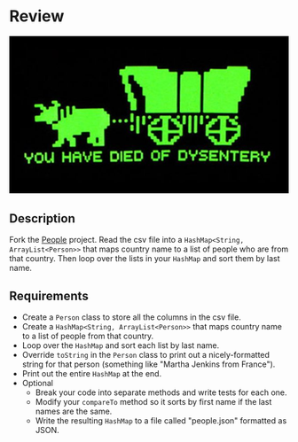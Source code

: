 # Review

![screenshot](screenshot.jpg)

## Description

Fork the [People](../projects/People) project. Read the csv file into a `HashMap<String, ArrayList<Person>>` that maps country name to a list of people who are from that country. Then loop over the lists in your `HashMap` and sort them by last name.

## Requirements

* Create a `Person` class to store all the columns in the csv file.
* Create a `HashMap<String, ArrayList<Person>>` that maps country name to a list of people from that country.
* Loop over the `HashMap` and sort each list by last name.
* Override `toString` in the `Person` class to print out a nicely-formatted string for that person (something like "Martha Jenkins from France").
* Print out the entire `HashMap` at the end.
* Optional
  * Break your code into separate methods and write tests for each one.
  * Modify your `compareTo` method so it sorts by first name if the last names are the same.
  * Write the resulting `HashMap` to a file called "people.json" formatted as JSON.
